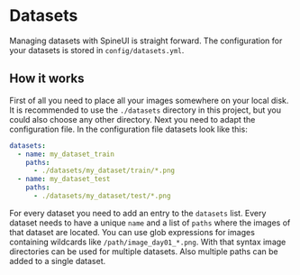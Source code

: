 # Datasets

Managing datasets with SpineUI is straight forward. The configuration for your datasets is stored in `config/datasets.yml`.

## How it works

First of all you need to place all your images somewhere on your local disk. It is recommended to use the `./datasets` directory in this project, but you could also choose any other directory. Next you need to adapt the configuration file. In the configuration file datasets look like this:

```yaml
datasets:
  - name: my_dataset_train
    paths:
      - ./datasets/my_dataset/train/*.png
  - name: my_dataset_test
    paths:
      - ./datasets/my_dataset/test/*.png
```

For every dataset you need to add an entry to the `datasets` list. Every dataset needs to have a unique `name` and a list of `paths` where the images of that dataset are located. You can use glob expressions for images containing wildcards like `/path/image_day01_*.png`. With that syntax image directories can be used for multiple datasets. Also multiple paths can be added to a single dataset.
